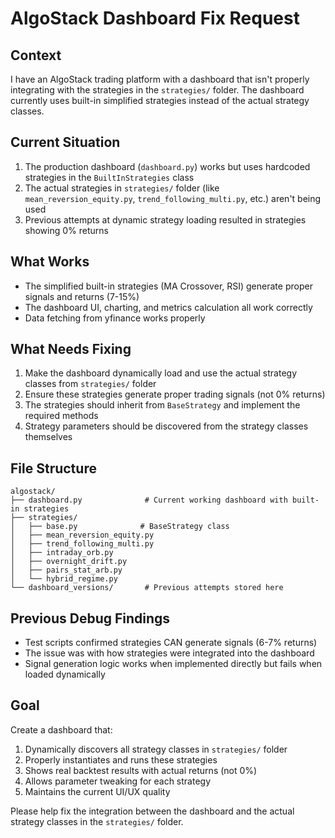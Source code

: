 # AlgoStack Dashboard Fix Request

## Context
I have an AlgoStack trading platform with a dashboard that isn't properly integrating with the strategies in the `strategies/` folder. The dashboard currently uses built-in simplified strategies instead of the actual strategy classes.

## Current Situation
1. The production dashboard (`dashboard.py`) works but uses hardcoded strategies in the `BuiltInStrategies` class
2. The actual strategies in `strategies/` folder (like `mean_reversion_equity.py`, `trend_following_multi.py`, etc.) aren't being used
3. Previous attempts at dynamic strategy loading resulted in strategies showing 0% returns

## What Works
- The simplified built-in strategies (MA Crossover, RSI) generate proper signals and returns (7-15%)
- The dashboard UI, charting, and metrics calculation all work correctly
- Data fetching from yfinance works properly

## What Needs Fixing
1. Make the dashboard dynamically load and use the actual strategy classes from `strategies/` folder
2. Ensure these strategies generate proper trading signals (not 0% returns)
3. The strategies should inherit from `BaseStrategy` and implement the required methods
4. Strategy parameters should be discovered from the strategy classes themselves

## File Structure
```
algostack/
├── dashboard.py              # Current working dashboard with built-in strategies
├── strategies/
│   ├── base.py              # BaseStrategy class
│   ├── mean_reversion_equity.py
│   ├── trend_following_multi.py
│   ├── intraday_orb.py
│   ├── overnight_drift.py
│   ├── pairs_stat_arb.py
│   └── hybrid_regime.py
└── dashboard_versions/       # Previous attempts stored here
```

## Previous Debug Findings
- Test scripts confirmed strategies CAN generate signals (6-7% returns)
- The issue was with how strategies were integrated into the dashboard
- Signal generation logic works when implemented directly but fails when loaded dynamically

## Goal
Create a dashboard that:
1. Dynamically discovers all strategy classes in `strategies/` folder
2. Properly instantiates and runs these strategies
3. Shows real backtest results with actual returns (not 0%)
4. Allows parameter tweaking for each strategy
5. Maintains the current UI/UX quality

Please help fix the integration between the dashboard and the actual strategy classes in the `strategies/` folder.